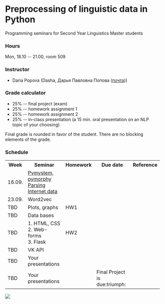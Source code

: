 # Preprocessing of linguistic data in Python

Programming seminars for Second Year Linguistics Master students

### Hours

Mon, 18.10 -- 21.00, room 509

### Instructor
* Daria Popova (Dasha, Дарья Павловна Попова ([почта](mailto:daschapopowa@gmail.com)))

### Grade calculator
* 25% -- final project (exam)
* 25% -- homework assignment 1
* 25% -- homework assignment 2
* 25% -- in-class presentation (a 15 min. oral presentation on an NLP topic of your choosing)

Final grade is rounded in favor of the student. There are no blocking elements of the grade. 

### Schedule
<table>
  <tr>
    <th>Week</th>
    <th>Seminar</th>
    <th>Homework</th>
    <th>Due date</th>
    <th>Reference</th>
  </tr>
   <tr>
    <td>16.09.</td>
    <td><a href="./PPSem1.ipynb">Pymystem, pymorphy</a><br>
    <a href="./PPSem2.ipynb">Parsing Internet data</a></td>
    <td></td>
    <td></td>
    <td>
    </td>
  </tr>
  <tr>
    <td>23.09.</td>
    <td>Word2vec</td>
    <td></td>
    <td></td>
    <td>
    </td>
  </tr>
    <td>TBD</td>
    <td>Plots, graphs</td>
    <td>HW1</td>
    <td></td>
    <td></td>
   </tr>
    <tr>
    <td>TBD</td>
    <td>Data bases</td>
    <td></td>
    <td></td>
    <td>
  </td>
  </tr>
    <tr>
    <td>TBD</td>
    <td>1. HTML, CSS<br>
  2. Web-forms<br>
      3. Flask
  </td>
    <td> HW2 </td>
    <td></td>
    <td></td>
  </tr>
    <tr>
    <td>TBD</td>
    <td>VK API</td>
    <td></td>
    <td></td>
  </tr>
    <tr>
    <td>TBD</td>
    <td>Your presentations
  </td>
    <td></td>
    <td></td>
    <td></td>
  </tr>
  </tr>
    <tr>
    <td>TBD</td>
    <td>Your presentations</td>
    <td></td>
    <td>Final Project is due:triumph:</td>
    <td></td>
  </tr>
</table>

![](https://kateennals.files.wordpress.com/2016/08/boa-constrictor-little-prince.jpg)
